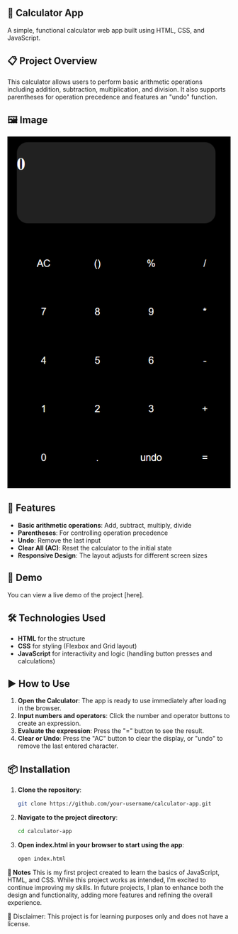 ## 🔢 Calculator App

A simple, functional calculator web app built using HTML, CSS, and JavaScript.

## 📋 Project Overview

This calculator allows users to perform basic arithmetic operations including addition, subtraction, multiplication, and division. It also supports parentheses for operation precedence and features an "undo" function.

## 🖼️ Image

![Calculator Image](image.png)


## 🚀 Features

- **Basic arithmetic operations**: Add, subtract, multiply, divide  
- **Parentheses**: For controlling operation precedence  
- **Undo**: Remove the last input  
- **Clear All (AC)**: Reset the calculator to the initial state  
- **Responsive Design**: The layout adjusts for different screen sizes  

## 🔗 Demo

You can view a live demo of the project [here].

## 🛠️ Technologies Used

- **HTML** for the structure  
- **CSS** for styling (Flexbox and Grid layout)  
- **JavaScript** for interactivity and logic (handling button presses and calculations)

## ▶️ How to Use

1. **Open the Calculator**: The app is ready to use immediately after loading in the browser.
2. **Input numbers and operators**: Click the number and operator buttons to create an expression.
3. **Evaluate the expression**: Press the "=" button to see the result.
4. **Clear or Undo**: Press the "AC" button to clear the display, or "undo" to remove the last entered character.

## 📦 Installation

1. **Clone the repository**:

   ```bash
   git clone https://github.com/your-username/calculator-app.git
   ``` 

2. **Navigate to the project directory**:

    ```bash
    cd calculator-app
    ``` 

3. **Open index.html in your browser to start using the app**:

    ```bash
    open index.html
    ``` 

**📝 Notes**
This is my first project created to learn the basics of JavaScript, HTML, and CSS. While this project works as intended, I’m excited to continue improving my skills. In future projects, I plan to enhance both the design and functionality, adding more features and refining the overall experience.

📌 Disclaimer: This project is for learning purposes only and does not have a license.